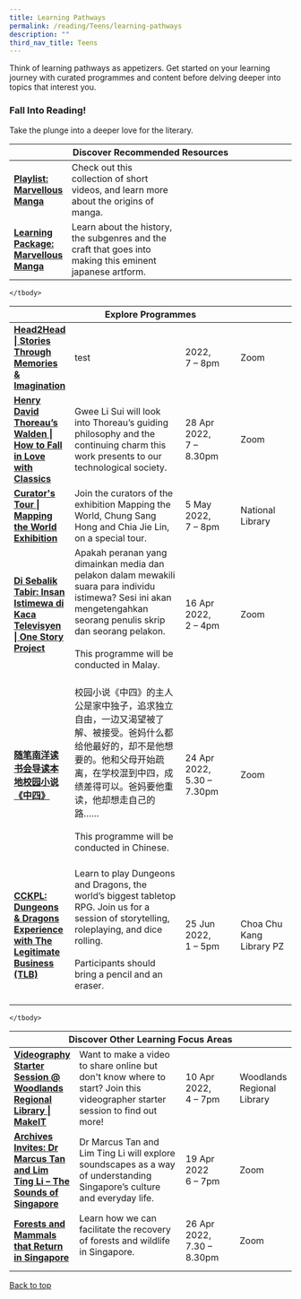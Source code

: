 ```yaml
---
title: Learning Pathways
permalink: /reading/Teens/learning-pathways
description: ""
third_nav_title: Teens
---
```

Think of learning pathways as appetizers. Get started on your learning journey with curated programmes and content before delving deeper into topics that interest you.

<h3><b>Fall Into Reading!</b></h3>
Take the plunge into a deeper love for the literary.

<div class="horizontal-scroll margin--bottom--lg">
  <table class="generic-table">
    <thead>
      <tr>
        <th class="is-uppercase has-weight-normal" colspan="4">Discover Recommended Resources</th>
      </tr>
    </thead>
    <tbody>
      <tr>
        <td style="width: 20%;"><a target="_blank" href= "/reading/teens/content"><b>Playlist: Marvellous Manga</b></a></td>
        <td style="width: 40%;">Check out this collection of short videos, and learn more about the origins of manga.</td>
        <td style="width: 20%;"> </td>
        <td style="width: 20%;"> </td>
      </tr>
      <tr>
        <td style="width: 20%;"><a target="_blank" href="/reading/teens/content"><b>Learning Package: Marvellous Manga</b></a></td>
        <td>Learn about the history, the subgenres and the craft that goes into making this eminent japanese artform.</td>
        <td></td>
        <td> </td>
    </tr>
 </tbody>
  </table>
</div>

<div class="horizontal-scroll margin--bottom--lg">
  <table class="generic-table">
    <thead>
      <tr>
        <th class="is-uppercase has-weight-normal" colspan="4">Explore Programmes</th>
      </tr>
    </thead>
    <tbody>
      <tr>
        <td style="width: 20%;"><a target="_blank" href="https://www.eventbrite.sg/e/head2head-stories-through-memories-imagination-registration-207899812937?aff=ebdsoporgprofile "><b>Head2Head | Stories Through Memories & Imagination</b></a></td>
        <td style="width: 40%;">test</td>
        <td style="width: 20%;">  2022,<br>7 – 8pm</td>
        <td style="width: 20%;">Zoom</td>
      </tr>
					<tr>
<td><a target="_blank" href="https://www.eventbrite.sg/e/henry-david-thoreaus-walden-how-to-fall-in-love-with-classics-registration-207873534337?aff=ebdsoporgprofile"><b>Henry David Thoreau’s Walden | How to Fall in Love with Classics</b></a></td>
        <td>Gwee Li Sui will look into Thoreau’s guiding philosophy and the continuing charm this work presents to our technological society.
        </td><td>28 Apr 2022, <br>7 – 8.30pm</td>
        <td>Zoom</td>
      </tr>
<tr>
<td><a target="_blank" href="https://www.eventbrite.sg/e/curators-tour-mapping-the-world-exhibition-tickets-225987252957?aff=ebdsoporgprofile"><b>Curator's Tour | Mapping the World Exhibition</b></a></td>
        <td> Join the curators of the exhibition Mapping the World, Chung Sang Hong and Chia Jie Lin, on a special tour.
        </td><td>5 May 2022, <br>7 – 8pm</td>
        <td>National Library</td>
      </tr>
<tr>
<td><a target="_blank" href="https://www.eventbrite.sg/e/di-sebalik-tabir-insan-istimewa-di-kaca-televisyen-one-story-project-registration-292248080877?aff=ebdsoporgprofile"><b>Di Sebalik Tabir: Insan Istimewa di Kaca Televisyen | One Story Project</b></a></td>
        <td>Apakah peranan yang dimainkan media dan pelakon dalam mewakili suara para individu istimewa? Sesi ini akan mengetengahkan seorang penulis skrip dan seorang pelakon. <br><br>This programme will be conducted in Malay.<br><br>
        </td><td>16 Apr 2022, <br>2 – 4pm</td>
        <td>Zoom</td>
      </tr>
<tr>
<td><a target="_blank" href="https://go.gov.sg/sgwritings"><b>随笔南洋读书会导读本地校园小说《中四》</b></a></td>
	<td>校园小说《中四》的主人公是家中独子，追求独立自由，一边又渴望被了解、被接受。爸妈什么都给他最好的，却不是他想要的。他和父母开始疏离，在学校混到中四，成绩差得可以。爸妈要他重读，他却想走自己的路…… <br><br>This programme will be conducted in Chinese.<br><br>
        </td><td>24 Apr 2022, <br>5.30 – 7.30pm</td>
        <td>Zoom</td>
      </tr>
<tr>
<td><a target="_blank" href="https://www.eventbrite.sg/e/cckpl-dungeons-dragons-experience-with-the-legitimate-business-tlb-tickets-338658856757?aff=odcleoeventsincollection" ><b>CCKPL: Dungeons & Dragons Experience with The Legitimate Business (TLB)</b></a></td>
	<td>Learn to play Dungeons and Dragons, the world’s biggest tabletop RPG. Join us for a session of storytelling, roleplaying, and dice rolling.<br><br>Participants should bring a pencil and an eraser.<br><br>
        </td><td>25 Jun 2022, <br>1 – 5pm</td>
        <td>Choa Chu Kang Library PZ</td>
      </tr>

    </tbody>
  </table>
</div>

<div class="horizontal-scroll margin--bottom--lg">
  <table class="generic-table">
    <thead>
      <tr>
        <th class="is-uppercase has-weight-normal" colspan="4">Discover Other Learning Focus Areas</th>
      </tr>
    </thead>
    <tbody>
      <tr>
        <td style="width: 20%;"><a target="_blank" href="https://www.eventbrite.sg/e/videography-starter-session-woodlands-regional-library-makeit-registration-272474557737?aff=ebdsoporgprofile"><b>Videography Starter Session @ Woodlands Regional Library | MakeIT</b></a></td>
        <td style="width: 40%;"> Want to make a video to share online but don't know where to start? Join this videographer starter session to find out more!</td>
        <td style="width: 20%;">10 Apr 2022, <br>4 – 7pm</td>
        <td style="width: 20%;">Woodlands Regional Library</td>
      </tr>
<tr>
        <td><a target="_blank" href="https://www.eventbrite.sg/e/archives-invites-dr-marcus-tan-and-lim-ting-li-the-sounds-of-singapore-tickets-292312874677?aff=ebdsoporgprofile"><b>Archives Invites: Dr Marcus Tan and Lim Ting Li – The Sounds of Singapore</b></a></td>
        <td>Dr Marcus Tan and Lim Ting Li will explore soundscapes as a way of understanding Singapore’s culture and everyday life.</td>
        <td>19 Apr 2022<br>6 – 7pm</td>
        <td>Zoom</td>
      </tr>
<tr>
<td><a target="_blank" href="https://www.eventbrite.sg/e/forests-and-mammals-that-return-in-singapore-tickets-289017006647?aff=ebdsoporgprofile" ><b>Forests and Mammals that Return in Singapore</b></a></td>
	<td>Learn how we can facilitate the recovery of forests and wildlife in Singapore.<br><br>
        </td><td>26 Apr 2022, <br>7.30 – 8.30pm</td>
        <td>Zoom</td>
      </tr>

    </tbody>
  </table>
</div>
<p class="has-text-right margin--top--xl"><a href="#main-content">Back to top</a></p>
